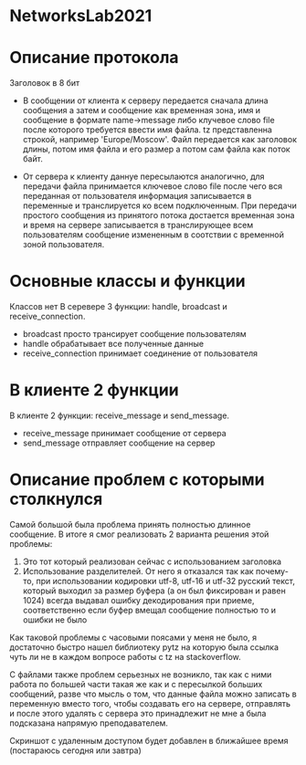 # NetworksLab2021
# Описание протокола

Заголовок в 8 бит

- В сообщении от клиента к серверу передается сначала длина сообщения а затем и сообщение как временная зона, имя и сообщение в формате 
<tz>name->message либо клучевое слово file после которого требуется ввести имя файла. tz представленна строкой, например 
'Europe/Moscow'. Файл передается как заголовок длины, потом имя файла и его размер а потом сам файла как поток байт.

- От сервера к клиенту даннуе пересылаются аналогично, для передачи файла принимается ключевое слово file после чего
вся переданная от пользователя информация записывается в переменные и транслируется ко всем подключенным. При передачи 
простого сообщения из принятого потока достается временная зона и время на сервере записывается в транслирующее всем 
пользователям сообщение измененным в соотствии с временной зоной пользователя.

# Основные классы и функции
Классов нет
В серевере 3 функции: handle, broadcast и receive_connection.

- broadcast просто трансирует сообщение пользователям
- handle обрабатывает все полученные данные
- receive_connection принимает соединение от пользователя

# В клиенте 2 функции

В клиенте 2 функции: receive_message и send_message.

- receive_message принимает сообщение от сервера
- send_message отправляет сообщение на сервер

# Описание проблем с которыми столкнулся

Самой большой была проблема принять полностью длинное сообщение. В итоге я смог реализовать 2 варианта решения этой проблемы:
1) Это тот который реализован сейчас с использованием заголовка
2) Использование разделителей. От него я отказался так как почему-то, при использовании кодировки utf-8, utf-16 и utf-32
русский текст, который выходил за размер буфера (а он был фиксирован и равен 1024) всегда выдавал ошибку декодирования 
при приеме, соответственно если буфер вмещал сообщение полностью то и ошибки не было

Как таковой проблемы с часовыми поясами у меня не было, я достаточно быстро нашел библиотеку pytz на которую была ссылка
чуть ли не в каждом вопросе работы с tz на stackoverflow.

С файлами также проблем серьезных не возникло, так как с ними работа по большей части такая же как и с 
пересылкой больших сообщений, разве что мысль о том, что данные файла можно записать в переменную вместо того, чтобы создавать его 
на сервере, отправлять и после этого удалять с сервера это принадлежит не мне а была подсказана напрямую преподавателем.

Скриншот с удаленным доступом будет добавлен в ближайшее время (постараюсь сегодня или завтра)